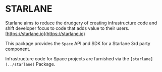 # STARLANE
Starlane aims to reduce the drudgery of creating infrastructure code and shift developer focus to code that adds value to their users. [https://starlane.io](https://starlane.io)

This package provides the `Space` API and SDK for a Starlane 3rd party component.

Infrastructure code for Space projects are furnished via the `[starlane](../starlane)` Package.


